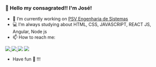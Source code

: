 ### 👋 Hello my consagrated!! I'm José!

- 🔭 I’m currently working on <a href=“http://www.psvsistemas.com.br/“>PSV Engenharia de Sistemas</a>
- 💻 I’m always studying about HTML, CSS, JAVASCRIPT, REACT JS, Angular, Node js
- 📫 How to reach me:

<a href="https://www.linkedin.com/in/jos%C3%A9-lucas-a99367192" alt="linkedin" target="_blank">
   <img src="https://img.shields.io/badge/LinkedIn-%230077B5.svg?&style=flat-square&logo=linkedin&logoColor=white">
</a>
 
<a href="mailto:mendeslucaspj@gmail.com" alt="gmail" target="_blank">
   <img src="https://img.shields.io/badge/-Gmail-FF0000?style=flat-square&labelColor=FF0000&logo=gmail&logoColor=white&link=mailto:<SEUEMAIL>" />
</a>

<img src="https://github-readme-stats.vercel.app/api?username=JLucasM-eng&show_icons=true&theme=tokyonight"/>

<img src="https://github-readme-stats-eight-theta.vercel.app/api/top-langs/?username=JLucasM-eng&layout=compact&langs_count=8&theme=tokyonight&include_all_commits=true&count_private=true"/>

- Have fun 🖖 !!!
